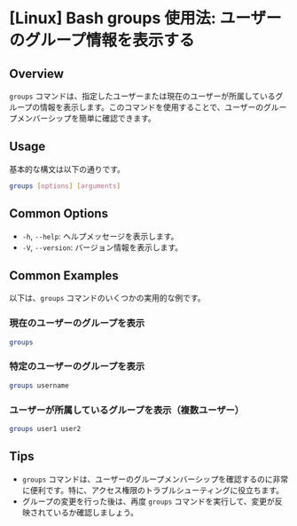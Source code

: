 # [Linux] Bash groups 使用法: ユーザーのグループ情報を表示する

## Overview
`groups` コマンドは、指定したユーザーまたは現在のユーザーが所属しているグループの情報を表示します。このコマンドを使用することで、ユーザーのグループメンバーシップを簡単に確認できます。

## Usage
基本的な構文は以下の通りです。

```bash
groups [options] [arguments]
```

## Common Options
- `-h`, `--help`: ヘルプメッセージを表示します。
- `-V`, `--version`: バージョン情報を表示します。

## Common Examples
以下は、`groups` コマンドのいくつかの実用的な例です。

### 現在のユーザーのグループを表示
```bash
groups
```

### 特定のユーザーのグループを表示
```bash
groups username
```

### ユーザーが所属しているグループを表示（複数ユーザー）
```bash
groups user1 user2
```

## Tips
- `groups` コマンドは、ユーザーのグループメンバーシップを確認するのに非常に便利です。特に、アクセス権限のトラブルシューティングに役立ちます。
- グループの変更を行った後は、再度 `groups` コマンドを実行して、変更が反映されているか確認しましょう。